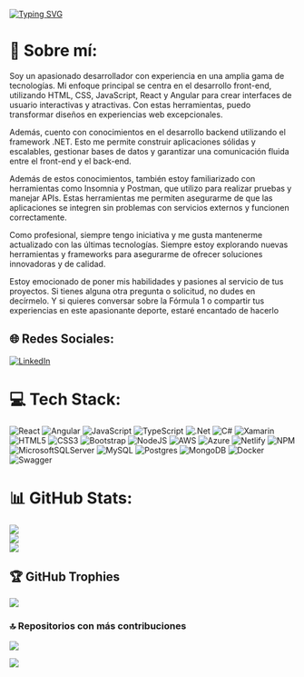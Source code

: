[![Typing SVG](https://readme-typing-svg.demolab.com?font=Fira+Code&duration=4000&pause=400&color=5DD2FF&center=true&vCenter=true&multiline=true&repeat=false&width=435&height=150&lines=Mario+Canales;Desarrollador+Fullstack+;React+%7C+Angular+%7C+.NET)](https://mariocanales.es)
# 💫 Sobre mí:
Soy un apasionado desarrollador con experiencia en una amplia gama de tecnologías. Mi enfoque principal se centra en el desarrollo front-end, utilizando HTML, CSS, JavaScript, React y Angular para crear interfaces de usuario interactivas y atractivas. Con estas herramientas, puedo transformar diseños en experiencias web excepcionales.

Además, cuento con conocimientos en el desarrollo backend utilizando el framework .NET. Esto me permite construir aplicaciones sólidas y escalables, gestionar bases de datos y garantizar una comunicación fluida entre el front-end y el back-end.


Además de estos conocimientos, también estoy familiarizado con herramientas como Insomnia y Postman, que utilizo para realizar pruebas y manejar APIs. Estas herramientas me permiten asegurarme de que las aplicaciones se integren sin problemas con servicios externos y funcionen correctamente.

Como profesional, siempre tengo iniciativa y me gusta mantenerme actualizado con las últimas tecnologías. Siempre estoy explorando nuevas herramientas y frameworks para asegurarme de ofrecer soluciones innovadoras y de calidad.

Estoy emocionado de poner mis habilidades y pasiones al servicio de tus proyectos. Si tienes alguna otra pregunta o solicitud, no dudes en decírmelo. Y si quieres conversar sobre la Fórmula 1 o compartir tus experiencias en este apasionante deporte, estaré encantado de hacerlo

## 🌐 Redes Sociales:
[![LinkedIn](https://img.shields.io/badge/LinkedIn-%230077B5.svg?logo=linkedin&logoColor=white)](https://linkedin.com/in/https://www.linkedin.com/in/mariocanalessanchez/) 


# 💻 Tech Stack:
![React](https://img.shields.io/badge/react-%2320232a.svg?style=for-the-badge&logo=react&logoColor=%2361DAFB)
![Angular](https://img.shields.io/badge/angular-%23DD0031.svg?style=for-the-badge&logo=angular&logoColor=white) 
![JavaScript](https://img.shields.io/badge/javascript-%23323330.svg?style=for-the-badge&logo=javascript&logoColor=%23F7DF1E) 
![TypeScript](https://img.shields.io/badge/typescript-%23007ACC.svg?style=for-the-badge&logo=typescript&logoColor=white) 
![.Net](https://img.shields.io/badge/.NET-5C2D91?style=for-the-badge&logo=.net&logoColor=white) 
![C#](https://img.shields.io/badge/c%23-%23239120.svg?style=for-the-badge&logo=c-sharp&logoColor=white) 
![Xamarin](https://img.shields.io/badge/Xamarin-3199DC?style=for-the-badge&logo=xamarin&logoColor=white)
![HTML5](https://img.shields.io/badge/html5-%23E34F26.svg?style=for-the-badge&logo=html5&logoColor=white) 
![CSS3](https://img.shields.io/badge/css3-%231572B6.svg?style=for-the-badge&logo=css3&logoColor=white) 
![Bootstrap](https://img.shields.io/badge/bootstrap-%23563D7C.svg?style=for-the-badge&logo=bootstrap&logoColor=white) 
![NodeJS](https://img.shields.io/badge/node.js-6DA55F?style=for-the-badge&logo=node.js&logoColor=white) 
![AWS](https://img.shields.io/badge/AWS-%23FF9900.svg?style=for-the-badge&logo=amazon-aws&logoColor=white)
![Azure](https://img.shields.io/badge/azure-%230072C6.svg?style=for-the-badge&logo=azure-devops&logoColor=white) 
![Netlify](https://img.shields.io/badge/netlify-%23000000.svg?style=for-the-badge&logo=netlify&logoColor=#00C7B7) 
![NPM](https://img.shields.io/badge/NPM-%23000000.svg?style=for-the-badge&logo=npm&logoColor=white) 
![MicrosoftSQLServer](https://img.shields.io/badge/Microsoft%20SQL%20Sever-CC2927?style=for-the-badge&logo=microsoft%20sql%20server&logoColor=white)
![MySQL](https://img.shields.io/badge/mysql-%2300f.svg?style=for-the-badge&logo=mysql&logoColor=white)
![Postgres](https://img.shields.io/badge/postgres-%23316192.svg?style=for-the-badge&logo=postgresql&logoColor=white) 
![MongoDB](https://img.shields.io/badge/MongoDB-%234ea94b.svg?style=for-the-badge&logo=mongodb&logoColor=white)
![Docker](https://img.shields.io/badge/docker-%230db7ed.svg?style=for-the-badge&logo=docker&logoColor=white)
![Swagger](https://img.shields.io/badge/-Swagger-%23Clojure?style=for-the-badge&logo=swagger&logoColor=white)


# 📊 GitHub Stats:
![](https://github-readme-stats.vercel.app/api?username=MariocSan&theme=tokyonight&hide_border=false&include_all_commits=true&count_private=true)<br/>
![](https://github-readme-streak-stats.herokuapp.com/?user=MariocSan&theme=tokyonight&hide_border=false)<br/>
![](https://github-readme-stats.vercel.app/api/top-langs/?username=MariocSan&theme=tokyonight&hide_border=false&include_all_commits=true&count_private=true&layout=compact)

## 🏆 GitHub Trophies
![](https://github-profile-trophy.vercel.app/?username=MariocSan&theme=tokyonight&no-frame=false&no-bg=false&margin-w=4)

### 🔝 Repositorios con más contribuciones
![](https://github-contributor-stats.vercel.app/api?username=MariocSan&limit=5&theme=tokyonight&combine_all_yearly_contributions=true)



[![](https://visitcount.itsvg.in/api?id=MariocSan&icon=7&color=6)](https://visitcount.itsvg.in)

<!-- Proudly created with GPRM ( https://gprm.itsvg.in ) -->

